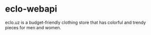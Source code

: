 # eclo-webapi
eclo.uz is a budget-friendly clothing store that has colorful and trendy pieces for men and women.
